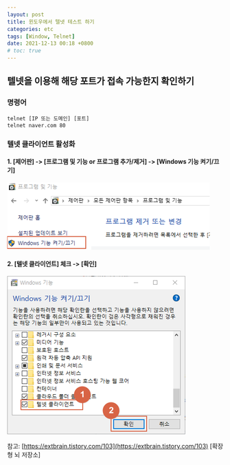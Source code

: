 ```yaml
---
layout: post
title: 윈도우에서 텔넷 테스트 하기
categories: etc
tags: [Window, Telnet]
date: 2021-12-13 00:18 +0800
# toc: true
---
```


## 텔넷을 이용해 해당 포트가 접속 가능한지 확인하기

### 명령어

    telnet [IP 또는 도메인] [포트]
    telnet naver.com 80

### 텔넷 클라이언트 활성화

#### 1. [제어판] -> [프로그램 및 기능 or 프로그램 추가/제거] -> [Windows 기능 켜기/끄기]

![](/assets/img/99A4663B5BFDF6F921.png)

#### 2. [텔넷 클라이언트] 체크 -> [확인]

![](/assets/img/99DD983E5BFDF72E24.png)

참고: [https://extbrain.tistory.com/103](https://extbrain.tistory.com/103) [확장형 뇌 저장소]
